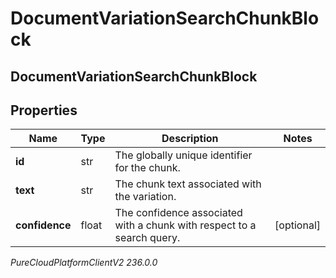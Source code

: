 # DocumentVariationSearchChunkBlock

## DocumentVariationSearchChunkBlock

## Properties

|Name | Type | Description | Notes|
|------------ | ------------- | ------------- | -------------|
| **id** | str | The globally unique identifier for the chunk. | |
| **text** | str | The chunk text associated with the variation. | |
| **confidence** | float | The confidence associated with a chunk with respect to a search query. | [optional] |



_PureCloudPlatformClientV2 236.0.0_
